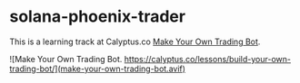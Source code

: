 # solana-phoenix-trader


This is a learning track at Calyptus.co [Make Your Own Trading Bot](https://calyptus.co/lessons/build-your-own-trading-bot/).

![Make Your Own Trading Bot. https://calyptus.co/lessons/build-your-own-trading-bot/](make-your-own-trading-bot.avif)
